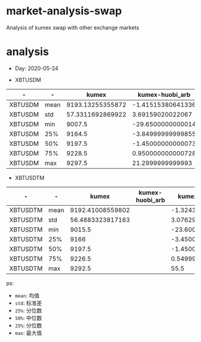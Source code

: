 # market-analysis-swap
Analysis of kumex swap with other exchange markets
# analysis
* Day: 2020-05-24

- XBTUSDM

-|-|kumex|kumex-huobi_arb|kumex-okex_arb
---|---|---|---|---
XBTUSDM | mean | 9193.13255355872 | -1.41515380641336 | -3.06070597853723
XBTUSDM | std | 57.3311692869922 | 3.69159020022067 | 4.26366227363695
XBTUSDM | min | 9007.5 | -29.6500000000014 | -17.7999999999993
XBTUSDM | 25% | 9164.5 | -3.84999999999855 | -6.25
XBTUSDM | 50% | 9197.5 | -1.45000000000073 | -3.34999999999855
XBTUSDM | 75% | 9228.5 | 0.950000000000728 | -0.549999999999272
XBTUSDM | max | 9297.5 | 21.2999999999993 | 53.0499999999993


- XBTUSDTM

-|-|kumex|kumex-huobi_arb|kumex-okex_arb
---|---|---|---|---
XBTUSDTM | mean | 9192.41008559802 |  | -1.32438428773744
XBTUSDTM | std | 56.4883323817163 |  | 3.07629133831026
XBTUSDTM | min | 9015.5 |  | -23.6000000000004
XBTUSDTM | 25% | 9166 |  | -3.45000000000073
XBTUSDTM | 50% | 9197.5 |  | -1.45000000000073
XBTUSDTM | 75% | 9226.5 |  | 0.549999999999272
XBTUSDTM | max | 9292.5 |  | 55.5


ps: 
- `mean`: 均值
- `std`: 标准差
- `25%`: 分位数
- `50%`: 中位数
- `25%`: 分位数
- `max`: 最大值